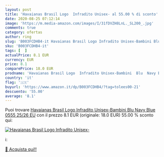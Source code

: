 ```yaml
---
layout: post
title: 'Havaianas Brasil Logo  Infradito Unisex- al 55.00 % di sconto'
date: 2020-08-25 07:12:14
image: 'https://m.media-amazon.com/images/I/31fDVZH8LnL._SL200_.jpg'
comments: true
category: ofertas
author: ring
slug: 'B003FCDHB4-it Havaianas Brasil Logo Infradito Unisex-Bambini Blu Navy...'
sku: 'B003FCDHB4-it'
tags: [  ]
actualPrice: 8.1 EUR
currency: EUR
price: 8.1
comparePrice: 18.0 EUR
prodname: 'Havaianas Brasil Logo  Infradito Unisex-Bambini  Blu  Navy Blue 0555   25/26 EU'
country: 'it'
flag: '🇮🇹'
buyurl: 'https://www.amazon.it/dp/B003FCDHB4/?tag=tolees00-21'
descuento: '55.00'
average: '8.1'
---
```


Puoi trovare [Havaianas Brasil Logo  Infradito Unisex-Bambini  Blu  Navy Blue 0555   25/26 EU](https://www.amazon.it/dp/B003FCDHB4/?tag=tolees00-21) con il prezzo 8.1 EUR (originale: 18.0 EUR) 55.00 % sconto qui:

[![Havaianas Brasil Logo  Infradito Unisex-](https://m.media-amazon.com/images/I/31fDVZH8LnL._SL200_.jpg)](https://www.amazon.it/dp/B003FCDHB4/?tag=tolees00-21)

ℹ️:


[🛒 Acquista qui!!](https://www.amazon.it/dp/B003FCDHB4/?tag=tolees00-21)
